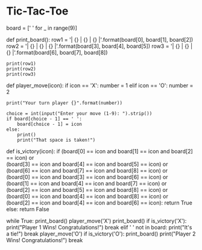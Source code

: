 # Tic-Tac-Toe
board = [' ' for _ in range(9)]

def print_board():
    row1 = '| {} | {} | {} |'.format(board[0], board[1], board[2])
    row2 = '| {} | {} | {} |'.format(board[3], board[4], board[5])
    row3 = '| {} | {} | {} |'.format(board[6], board[7], board[8])

    print(row1)
    print(row2)
    print(row3)

def player_move(icon):
    if icon == 'X':
        number = 1
    elif icon == 'O':
        number = 2

    print("Your turn player {}".format(number))

    choice = int(input("Enter your move (1-9): ").strip())
    if board[choice - 1] == ' ':
        board[choice - 1] = icon
    else:
        print()
        print("That space is taken!")

def is_victory(icon):
    if (board[0] == icon and board[1] == icon and board[2] == icon) or \
        (board[3] == icon and board[4] == icon and board[5] == icon) or \
        (board[6] == icon and board[7] == icon and board[8] == icon) or \
        (board[0] == icon and board[3] == icon and board[6] == icon) or \
        (board[1] == icon and board[4] == icon and board[7] == icon) or \
        (board[2] == icon and board[5] == icon and board[8] == icon) or \
        (board[0] == icon and board[4] == icon and board[8] == icon) or \
        (board[2] == icon and board[4] == icon and board[6] == icon):
        return True
    else:
        return False

while True:
    print_board()
    player_move('X')
    print_board()
    if is_victory('X'):
        print("Player 1 Wins! Congratulations!")
        break
    elif ' ' not in board:
        print("It's a tie!")
        break
    player_move('O')
    if is_victory('O'):
        print_board()
        print("Player 2 Wins! Congratulations!")
        break
        
